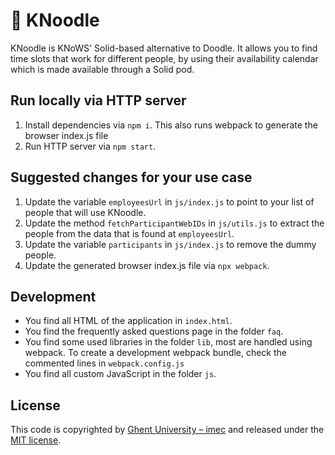 # 🍜 KNoodle

KNoodle is KNoWS' Solid-based alternative to Doodle.
It allows you to find time slots that work for different people,
by using their availability calendar which is made available through a Solid pod.

## Run locally via HTTP server

1. Install dependencies via `npm i`. This also runs webpack to generate the browser index.js file
2. Run HTTP server via `npm start`.

## Suggested changes for your use case

1. Update the variable `employeesUrl` in `js/index.js` to point to your list of people that will use KNoodle.
2. Update the method `fetchParticipantWebIDs` in `js/utils.js` to extract the people from the data that is found at `employeesUrl`.
3. Update the variable `participants` in `js/index.js` to remove the dummy people.
4. Update the generated browser index.js file via `npx webpack`.

## Development

- You find all HTML of the application in `index.html`.
- You find the frequently asked questions page in the folder `faq`.
- You find some used libraries in the folder `lib`, most are handled using webpack. To create a development webpack bundle, check the commented lines in `webpack.config.js`
- You find all custom JavaScript in the folder `js`.

## License

This code is copyrighted by [Ghent University – imec](http://idlab.ugent.be/) and released under the [MIT license](http://opensource.org/licenses/MIT).
